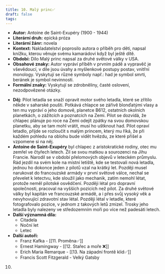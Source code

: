 ```yaml
---
title: 10. Malý princ✅
draft: false
tags:
---
```

 - **Autor:** Antoine de Saint-Exupéry (1900 - 1944)
- **Literární druh:** epická próza
- **Literární žánr:** novela
- **Kontext:** Nakladatelství poprosilo autora o příběh pro děti, napsal knížku, kterou věnuje svému kamarádovi když byl ještě dítě.
- **Období:** Dílo Malý princ napsal za druhé světové války v USA.
- **Obsahové znaky:** Autor vypráví příběh v prvním pádě a vypravěč je vševědoucí, v díle jsou úvahy a myšlenkové postupy postav, vnitřní monology. Vyskytují se různé symboly např.: had je symbol smrti, beránek je symbol nevinnosti.
- **Formální znaky:** Vyskytují se zdrobněliny, časté oslovení, nezodpovězené otázky. 
* **Děj:** Pilot letadla se snaží opravit motor svého letadla, které se zřítilo někde v saharské poušti. Potkává chlapce se zářivě blonďatými vlasy a ten mu vypráví o jeho domově, planetce B612, ostatních okolních planetkách, o zážitcích a poznatcích na Zemi. Pilot se dozvídá, že chlapec plánuje po roce na Zemi odejít zpátky na svou domovskou planetku, aby se tam mohl vrátit, musí ho uštknout had. Pilot opraví letadlo, přijde se rozloučit s malým princem, který mu říká, že při každém pohledu na oblohu bude vidět hvězdu, ze které přišel a vzpomene si na něj. 
* **Antoine de Saint-Exupéry** byl chlapec z aristokratické rodiny, otec mu zemřel ve čtyřech letech. Žil se svou matkou a sourozenci na Jihu Francie. Narodil se v období přelomových objevů v leteckém průmyslu. Rád jezdil na svém kole na místní letiště, kde se testovali nová letadla, jednou ho dokonce jeden z pilotů vzal na krátký let. Později musel narukovat do francouzské armády v první světové válce, nechal se převelet k letectvu, kde sloužil jako mechanik, zatím nemohl létat, protože neměl pilotské osvědčení. Později létal pro dopravní společnosti, pracoval na vyšších pozicích než pilot. Za druhé světové války byl kapitán ve francouzské armádě, a i přes svůj vysoký věk a nevyhovující zdravotní stav létal. Později létal v letadle, které fotografovalo pozice, v jednom z takových letů zmizel. Trosky jeho letadla byly nalezeny ve středozemním moři po více než padesáti letech.
* **Další významná díla:** 
	* Citadela
	* Noční let
	* Letec
* **Další autoři:** 
	* Franz Kafka - [[11. Proměna✅]]
	* Ernest Hamingway - [[12. Stařec a moře ❌]]
	* Erich Maria Remarque - [[13. Na západní frontě klid✅]]
	* Francis Scott Fitzgerald - Velký Gatsby

10. 